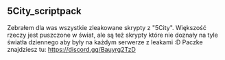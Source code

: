 ## 5City_scriptpack
Zebrałem dla was wszystkie zleakowane skrypty z "5City". Większość rzeczy jest puszczone w świat, ale są też skrypty które nie doznały na tyle światła dziennego aby były na każdym serwerze z leakami :D Paczke znajdziesz tu: https://discord.gg/Bauyrg2TzD
